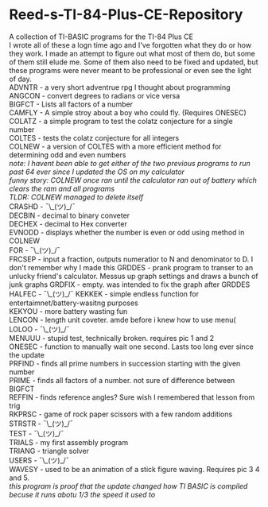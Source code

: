 # Reed-s-TI-84-Plus-CE-Repository
A collection of TI-BASIC programs for the TI-84 Plus CE  
I wrote all of these a logn time ago and I've forgotten what they do or how they work. I made an attempt to figure out what most of them do, but some of them still elude me. Some of them also need to be fixed and updated, but these programs were never meant to be professional or even see the light of day.  
ADVNTR - a very short adventrue rpg I thought about programming  
ANGCON - convert degrees to radians or vice versa  
BIGFCT - Lists all factors of a number  
CAMFLY - A simple stroy about a boy who could fly. (Requires ONESEC)  
COLATZ - a simple program to test the colatz conjecture for a single number  
COLTES - tests the colatz conjecture for all integers  
COLNEW - a version of COLTES with a more efficient method for determining odd and even numbers  
*note: I havent been able to get either of the two previous programs to run past 64 ever since I updated the OS on my calculator*  
*funny story: COLNEW once ran until the calculator ran out of battery which clears the ram and all programs*  
*TLDR: COLNEW managed to delete itself*  
CRASHD - ¯\\\_(ツ)\_/¯  
DECBIN - decimal to binary conveter  
DECHEX - decimal to Hex converter  
EVNODD - displays whether the number is even or odd using method in COLNEW  
FOR - ¯\\\_(ツ)\_/¯  
FRCSEP - input a fraction, outputs numeratior to N and denominator to D. I don't remember why I made this
GRDDES - prank program to transer to an unlucky friend's calculator. Messus up graph settings and draws a bunch of junk graphs
GRDFIX - empty. was intended to fix the graph after GRDDES
HALFEC - ¯\\\_(ツ)\_/¯
KEKKEK - simple endless function for entertaimnet/battery-wasitng purposes  
KEKYOU - more battery wasting fun  
LENCON - length unit coveter. amde before i knew how to use menu(  
LOLOO - ¯\\\_(ツ)\_/¯  
MENUUU - stupid test, technically broken. requires pic 1 and 2  
ONESEC - function to manually wait one second. Lasts too long ever since the update  
PRFIND - finds all prime numbers in succession starting with the given number  
PRIME - finds all factors of a number. not sure of difference between BIGFCT  
REFFIN - finds reference angles? Sure wish I remembered that lesson from trig  
RKPRSC - game of rock paper scissors with a few random additions  
STRSTR - ¯\\\_(ツ)\_/¯  
TEST - ¯\\\_(ツ)\_/¯  
TRIALS - my first assembly program  
TRIANG - triangle solver  
USERS - ¯\\\_(ツ)\_/¯  
WAVESY - used to be an animation of a stick figure waving. Requires pic 3 4 and 5.  
*this program is proof that the update changed how TI BASIC is compiled becuse it runs abotu 1/3 the speed it used to*
